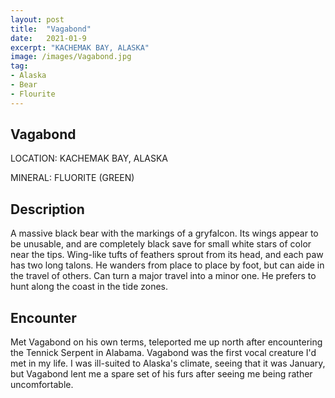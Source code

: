 ```yaml
---
layout: post
title:  "Vagabond"
date:   2021-01-9
excerpt: "KACHEMAK BAY, ALASKA"
image: /images/Vagabond.jpg
tag:
- Alaska
- Bear
- Flourite
---
```


## Vagabond

LOCATION: KACHEMAK BAY, ALASKA

MINERAL: FLUORITE (GREEN)

## Description

A massive black bear with the markings of a gryfalcon. Its wings appear to be unusable, and are completely black save for small white stars of color near the tips. Wing-like tufts of feathers sprout from its head, and each paw has two long talons. He wanders from place to place by foot, but can aide in the travel of others. Can turn a major travel into a minor one. He prefers to hunt along the coast in the tide zones.

## Encounter

Met Vagabond on his own terms, teleported me up north after encountering the Tennick Serpent in Alabama. Vagabond was the first vocal creature I'd met in my life. I was ill-suited to Alaska's climate, seeing that it was January, but Vagabond lent me a spare set of his furs after seeing me being rather uncomfortable.
